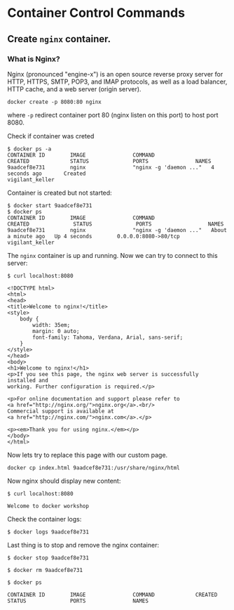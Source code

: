 # Container Control Commands

## Create `nginx` container.

### What is Nginx?

Nginx (pronounced "engine-x") is an open source reverse proxy server for HTTP, HTTPS, SMTP, POP3, and IMAP protocols, as well as a load balancer, HTTP cache, and a web server (origin server).


```
docker create -p 8080:80 nginx
```

where `-p` redirect container port 80 (nginx listen on this port) to host port 8080.

Check if container was creted 

```
$ docker ps -a
CONTAINER ID        IMAGE               COMMAND                  CREATED             STATUS              PORTS               NAMES
9aadcef8e731        nginx               "nginx -g 'daemon ..."   4 seconds ago       Created                                 vigilant_keller
```

Container is created but not started:

```
$ docker start 9aadcef8e731
$ docker ps
CONTAINER ID        IMAGE               COMMAND                  CREATED              STATUS              PORTS                  NAMES
9aadcef8e731        nginx               "nginx -g 'daemon ..."   About a minute ago   Up 4 seconds        0.0.0.0:8080->80/tcp   vigilant_keller

```
The `nginx` container is up and running. Now we can try to connect to this server:

```
$ curl localhost:8080

<!DOCTYPE html>
<html>
<head>
<title>Welcome to nginx!</title>
<style>
    body {
        width: 35em;
        margin: 0 auto;
        font-family: Tahoma, Verdana, Arial, sans-serif;
    }
</style>
</head>
<body>
<h1>Welcome to nginx!</h1>
<p>If you see this page, the nginx web server is successfully installed and
working. Further configuration is required.</p>

<p>For online documentation and support please refer to
<a href="http://nginx.org/">nginx.org</a>.<br/>
Commercial support is available at
<a href="http://nginx.com/">nginx.com</a>.</p>

<p><em>Thank you for using nginx.</em></p>
</body>
</html>

```

Now lets try to replace this page with our custom page.

```
docker cp index.html 9aadcef8e731:/usr/share/nginx/html
```

Now nginx should display new content:

```
$ curl localhost:8080

Welcome to docker workshop
```

Check the container logs:

```
$ docker logs 9aadcef8e731
```

Last thing is to stop and remove the nginx container:

```
$ docker stop 9aadcef8e731

$ docker rm 9aadcef8e731

$ docker ps 

CONTAINER ID        IMAGE               COMMAND             CREATED             STATUS              PORTS               NAMES

```


